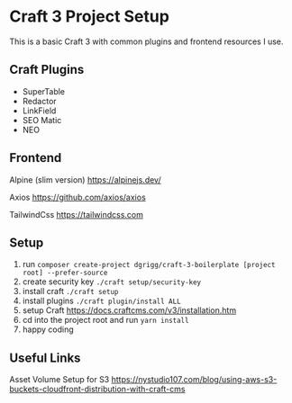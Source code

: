 # Craft 3 Project Setup

This is a basic Craft 3 with common plugins and frontend resources I use.

## Craft Plugins

- SuperTable
- Redactor
- LinkField
- SEO Matic
- NEO

## Frontend

Alpine (slim version)
https://alpinejs.dev/

Axios
https://github.com/axios/axios

TailwindCss
https://tailwindcss.com

## Setup

1. run `composer create-project dgrigg/craft-3-boilerplate [project root] --prefer-source`
2. create security key `./craft setup/security-key`
3. install craft `./craft setup`
4. install plugins `./craft plugin/install ALL`
5. setup Craft https://docs.craftcms.com/v3/installation.htm
6. cd into the project root and run `yarn install`
7. happy coding

## Useful Links

Asset Volume Setup for S3
https://nystudio107.com/blog/using-aws-s3-buckets-cloudfront-distribution-with-craft-cms
